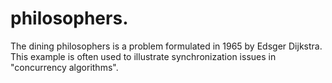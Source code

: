 # philosophers.
The dining philosophers is a problem formulated in 1965 by Edsger Dijkstra. This example is often used to illustrate synchronization issues in "concurrency algorithms".
